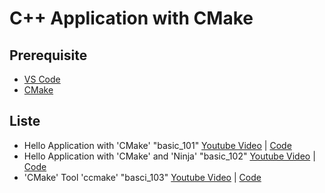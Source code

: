 # C++ Application with CMake

## Prerequisite
- [VS Code](https://code.visualstudio.com/)
- [CMake](https://cmake.org/)

## Liste
- Hello Application with 'CMake' "basic_101" [Youtube Video](https://youtu.be/I2-fIgkGfy8) | [Code](https://github.com/cnruby/w3h1_cmake/tree/basic_101)
- Hello Application with 'CMake' and 'Ninja' "basic_102" [Youtube Video](https://youtu.be/wPpknWBG3v4) | [Code](https://github.com/cnruby/w3h1_cmake/tree/basic_102)
- 'CMake' Tool 'ccmake' "basci_103" [Youtube Video](https://youtu.be/CqKDmS98-go) | [Code](https://github.com/cnruby/w3h1_cmake/tree/basic_103)
